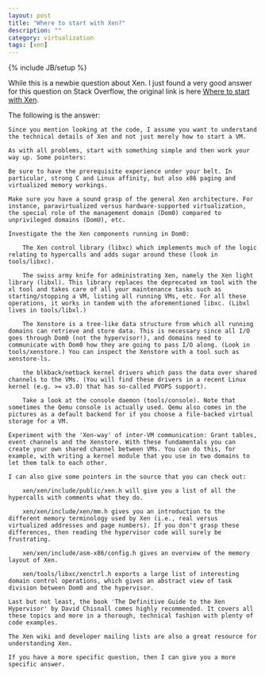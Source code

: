 ```yaml
---
layout: post
title: "Where to start with Xen?"
description: ""
category: virtualization
tags: [xen]
---
```

{% include JB/setup %}

While this is a newbie question about Xen.
I just found a very good answer for this question on Stack Overflow,
the original link is here [Where to start with Xen](http://stackoverflow.com/questions/11575299/where-to-start-with-xen).

The following is the answer:

	Since you mention looking at the code, I assume you want to understand the technical details of Xen and not just merely how to start a VM.

	As with all problems, start with something simple and then work your way up. Some pointers:

    Be sure to have the prerequisite experience under your belt. In particular, strong C and Linux affinity, but also x86 paging and virtualized memory workings.

    Make sure you have a sound grasp of the general Xen architecture. For instance, paravirtualized versus hardware-supported virtualization, the special role of the management domain (Dom0) compared to unprivileged domains (DomU), etc.

    Investigate the the Xen components running in Dom0:

        The Xen control library (libxc) which implements much of the logic relating to hypercalls and adds sugar around these (look in tools/libxc).

        The swiss army knife for administrating Xen, namely the Xen light library (libxl). This library replaces the deprecated xm tool with the xl tool and takes care of all your maintenance tasks such as starting/stopping a VM, listing all running VMs, etc. For all these operations, it works in tandem with the aforementioned libxc. (Libxl lives in tools/libxl.)

        The Xenstore is a tree-like data structure from which all running domains can retrieve and store data. This is necessary since all I/O goes through Dom0 (not the hypervisor!), and domains need to communicate with Dom0 how they are going to pass I/O along. (Look in tools/xenstore.) You can inspect the Xenstore with a tool such as xenstore-ls.

        the blkback/netback kernel drivers which pass the data over shared channels to the VMs. (You will find these drivers in a recent Linux kernel (e.g. >= v3.0) that has so-called PVOPS support).

        Take a look at the console daemon (tools/console). Note that sometimes the Qemu console is actually used. Qemu also comes in the pictures as a default backend for if you choose a file-backed virtual storage for a VM.

    Experiment with the 'Xen-way' of inter-VM communication: Grant tables, event channels and the Xenstore. With these fundamentals you can create your own shared channel between VMs. You can do this, for example, with writing a kernel module that you use in two domains to let them talk to each other.

    I can also give some pointers in the source that you can check out:

        xen/xen/include/public/xen.h will give you a list of all the hypercalls with comments what they do.

        xen/xen/include/xen/mm.h gives you an introduction to the different memory terminology used by Xen (i.e., real versus virtualized addresses and page numbers). If you don't grasp these differences, then reading the hypervisor code will surely be frustrating.

        xen/xen/include/asm-x86/config.h gives an overview of the memory layout of Xen.

        xen/tools/libxc/xenctrl.h exports a large list of interesting domain control operations, which gives an abstract view of task division between Dom0 and the hypervisor.

	Last but not least, the book 'The Definitive Guide to the Xen Hypervisor' by David Chisnall comes highly recommended. It covers all these topics and more in a thorough, technical fashion with plenty of code examples.

	The Xen wiki and developer mailing lists are also a great resource for understanding Xen.

	If you have a more specific question, then I can give you a more specific answer.

